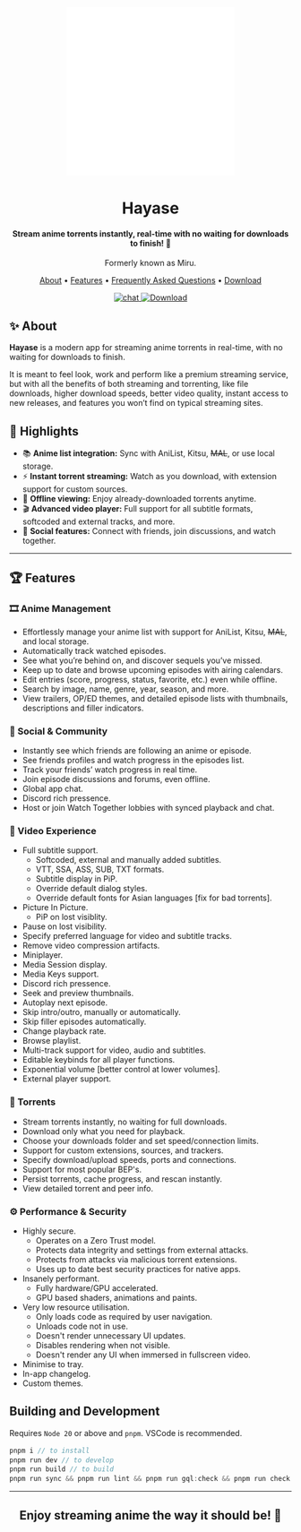 <p align="center">
	<a href="https://github.com/ThaUnknown/miru">
		<img src="./static/logo_white.svg" width="300">
	</a>
</p>
<h1 align="center"><b>Hayase</b></h1>

<h4 align="center"><b>Stream anime torrents instantly, real-time with no waiting for downloads to finish! 🍿</b></h4>

<p align="center">Formerly known as Miru.</p>

<p align="center">
  <a href="https://hayase.watch/#about">About</a> •
  <a href="https://hayase.watch/features/">Features</a> •
  <a href="https://hayase.watch/faq/">Frequently Asked Questions</a> •
  <a href="https://hayase.watch/download/">Download</a>
</p>
<p align="center">
  <a href="https://discord.gg/Z87Nh7c4Ac">
    <img src="https://img.shields.io/discord/953341991134064651?style=flat-square" alt="chat">
  </a>
  <a href="https://hayase.watch/download/">
    <img alt="Download" src="https://img.shields.io/github/downloads/ThaUnknown/miru/total?style=flat-square">
  </a>
</p>

## ✨ About

**Hayase** is a modern app for streaming anime torrents in real-time, with no waiting for downloads to finish.

It is meant to feel look, work and perform like a premium streaming service, but with all the benefits of both streaming and torrenting, like file downloads, higher download speeds, better video quality, instant access to new releases, and features you won’t find on typical streaming sites.

## 🌟 Highlights

* 📚 **Anime list integration:** Sync with AniList, Kitsu, ~~MAL~~, or use local storage.
* ⚡ **Instant torrent streaming:** Watch as you download, with extension support for custom sources.
* 📴 **Offline viewing:** Enjoy already-downloaded torrents anytime.
* 🎬 **Advanced video player:** Full support for all subtitle formats, softcoded and external tracks, and more.
* 👥 **Social features:** Connect with friends, join discussions, and watch together.

***

## 🏆 Features

### 🎞️ Anime Management

* Effortlessly manage your anime list with support for AniList, Kitsu, ~~MAL~~, and local storage.
* Automatically track watched episodes.
* See what you’re behind on, and discover sequels you’ve missed.
* Keep up to date and browse upcoming episodes with airing calendars.
* Edit entries (score, progress, status, favorite, etc.) even while offline.
* Search by image, name, genre, year, season, and more.
* View trailers, OP/ED themes, and detailed episode lists with thumbnails, descriptions and filler indicators.

### 🤝 Social & Community

* Instantly see which friends are following an anime or episode.
* See friends profiles and watch progress in the episodes list.
* Track your friends’ watch progress in real time.
* Join episode discussions and forums, even offline.
* Global app chat.
* Discord rich pressence.
* Host or join Watch Together lobbies with synced playback and chat.

### 🎥 Video Experience

* Full subtitle support.
  * Softcoded, external and manually added subtitles.
  * VTT, SSA, ASS, SUB, TXT formats.
  * Subtitle display in PiP.
  * Override default dialog styles.
  * Override default fonts for Asian languages \[fix for bad torrents].
* Picture In Picture.
  * PiP on lost visiblity.
* Pause on lost visibility.
* Specify preferred language for video and subtitle tracks.
* Remove video compression artifacts.
* Miniplayer.
* Media Session display.
* Media Keys support.
* Discord rich pressence.
* Seek and preview thumbnails.
* Autoplay next episode.
* Skip intro/outro, manually or automatically.
* Skip filler episodes automatically.
* Change playback rate.
* Browse playlist.
* Multi-track support for video, audio and subtitles.
* Editable keybinds for all player functions.
* Exponential volume \[better control at lower volumes].
* External player support.

### 🧲 Torrents

* Stream torrents instantly, no waiting for full downloads.
* Download only what you need for playback.
* Choose your downloads folder and set speed/connection limits.
* Support for custom extensions, sources, and trackers.
* Specify download/upload speeds, ports and connections.
* Support for most popular BEP's.
* Persist torrents, cache progress, and rescan instantly.
* View detailed torrent and peer info.

### ⚙️ Performance & Security

* Highly secure.
  * Operates on a Zero Trust model.
  * Protects data integrity and settings from external attacks.
  * Protects from attacks via malicious torrent extensions.
  * Uses up to date best security practices for native apps.
* Insanely performant.
  * Fully hardware/GPU accelerated.
  * GPU based shaders, animations and paints.
* Very low resource utilisation.
  * Only loads code as required by user navigation.
  * Unloads code not in use.
  * Doesn't render unnecessary UI updates.
  * Disables rendering when not visible.
  * Doesn't render any UI when immersed in fullscreen video.
* Minimise to tray.
* In-app changelog.
* Custom themes.

## **Building and Development**

Requires `Node 20` or above and `pnpm`. VSCode is recommended.

```js
pnpm i // to install
pnpm run dev // to develop
pnpm run build // to build
pnpm run sync && pnpm run lint && pnpm run gql:check && pnpm run check // to test
```

***

<h2 align="center">
  <b>Enjoy streaming anime the way it should be! 🍿</b>
</h2>
